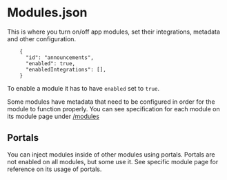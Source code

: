 # Modules.json

This is where you turn on/off app modules, set their integrations, metadata and other configuration.

```
    {
      "id": "announcements",
      "enabled": true,
      "enabledIntegrations": [],
    }
```

To enable a module it has to have `enabled` set to `true`.

Some modules have metadata that need to be configured in order for the module to function properly. You can see specification for each module on its module page under [/modules](/modules)

## Portals

You can inject modules inside of other modules using portals. Portals are not enabled on all modules, but some use it. See specific module page for reference on its usage of portals.
